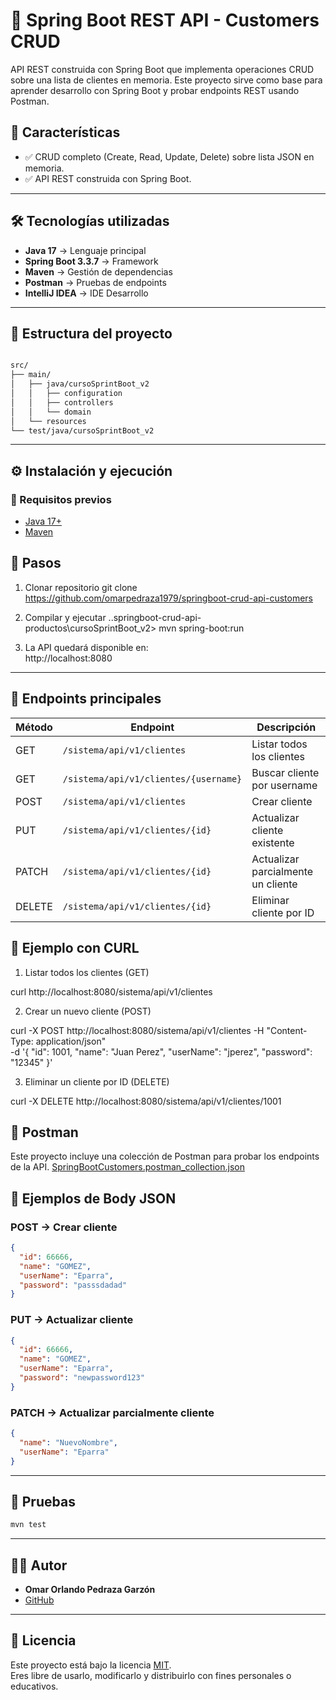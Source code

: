 
# 🚀 Spring Boot REST API - Customers CRUD

API REST construida con Spring Boot que implementa operaciones CRUD sobre una lista de clientes en memoria.
Este proyecto sirve como base para aprender desarrollo con Spring Boot y probar endpoints REST usando Postman.

## 📌 Características
- ✅ CRUD completo (Create, Read, Update, Delete) sobre lista JSON en memoria.  
- ✅ API REST construida con Spring Boot.

---

## 🛠️ Tecnologías utilizadas
- **Java 17** → Lenguaje principal  
- **Spring Boot 3.3.7** → Framework  
- **Maven** → Gestión de dependencias  
- **Postman** → Pruebas de endpoints
- **IntelliJ IDEA** → IDE Desarrollo

---

## 📂 Estructura del proyecto
```bash

src/
├── main/
│   ├── java/cursoSprintBoot_v2
│   │   ├── configuration
│   │   ├── controllers
│   │   └── domain
│   └── resources
└── test/java/cursoSprintBoot_v2

```
---

## ⚙️ Instalación y ejecución
### 🔹 Requisitos previos

- [Java 17+](https://adoptium.net/)
- [Maven](https://maven.apache.org/)


## 🔹 Pasos

1. Clonar repositorio
git clone https://github.com/omarpedraza1979/springboot-crud-api-customers

2. Compilar y ejecutar
 ..springboot-crud-api-productos\cursoSprintBoot_v2> mvn spring-boot:run   

3. La API quedará disponible en:  
http://localhost:8080

---

## 📌 Endpoints principales

| Método | Endpoint                              | Descripción                        |
|--------|---------------------------------------|------------------------------------|
| GET    | `/sistema/api/v1/clientes`            | Listar todos los clientes           |
| GET    | `/sistema/api/v1/clientes/{username}` | Buscar cliente por username         |
| POST   | `/sistema/api/v1/clientes`            | Crear cliente                       |
| PUT    | `/sistema/api/v1/clientes/{id}`       | Actualizar cliente existente        |
| PATCH  | `/sistema/api/v1/clientes/{id}`       | Actualizar parcialmente un cliente  |
| DELETE | `/sistema/api/v1/clientes/{id}`       | Eliminar cliente por ID             |


## 🧪 Ejemplo con CURL


1. Listar todos los clientes (GET)

curl http://localhost:8080/sistema/api/v1/clientes

2. Crear un nuevo cliente (POST)

curl -X POST http://localhost:8080/sistema/api/v1/clientes 
  -H "Content-Type: application/json" \
  -d '{
    "id": 1001,
    "name": "Juan Perez",
    "userName": "jperez",
    "password": "12345"
  }'
  
3. Eliminar un cliente por ID (DELETE)

curl -X DELETE http://localhost:8080/sistema/api/v1/clientes/1001


## 🧪 Postman
Este proyecto incluye una colección de Postman para probar los endpoints de la API. 
[SpringBootCustomers.postman_collection.json](./SpringBootCustomers.postman_collection.json)


## 📌 Ejemplos de Body JSON

### POST → Crear cliente
```json
{
  "id": 66666,
  "name": "GOMEZ",
  "userName": "Eparra",
  "password": "passsdadad"
}
```

### PUT → Actualizar cliente
```json
{
  "id": 66666,
  "name": "GOMEZ",
  "userName": "Eparra",
  "password": "newpassword123"
}
```

### PATCH → Actualizar parcialmente cliente
```json
{
  "name": "NuevoNombre",
  "userName": "Eparra"
}

```

---
## 🧪 Pruebas
```bash
mvn test
```
---

## 👨‍💻 Autor
- **Omar Orlando Pedraza Garzón**
- [GitHub](https://github.com/omarpedraza1979)
---


## 📜 Licencia
Este proyecto está bajo la licencia [MIT](LICENSE).  
Eres libre de usarlo, modificarlo y distribuirlo con fines personales o educativos.


